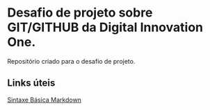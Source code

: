 # Desafio de projeto sobre GIT/GITHUB da Digital Innovation One.
Repositório criado para o desafio de projeto.

## Links úteis
[Sintaxe Básica Markdown](https://www.markdownguide.org/basic-syntax/)
